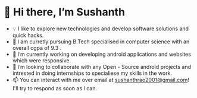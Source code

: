 # 👋 Hi there, I’m Sushanth
- 💡  I like to explore new technologies and develop software solutions and quick hacks.
- 👀 I am curretly pursuing B.Tech specialised in computer science with an overall cgpa of 9.3 .
- 🌱 I’m currently working on developing android applications and websites which were responsive.
- 💞️ I’m looking to collaborate with any Open - Source android projects and intrested in doing internships to specialiese my skills in the work.
- 📫 You can interact with me over email at sushanthrao2001@gmail.com! I'll try to respond as soon as I can.


<!---
Sushanthrao2001/Sushanthrao2001 is a ✨ special ✨ repository because its `README.md` (this file) appears on your GitHub profile.
You can click the Preview link to take a look at your changes.
--->

